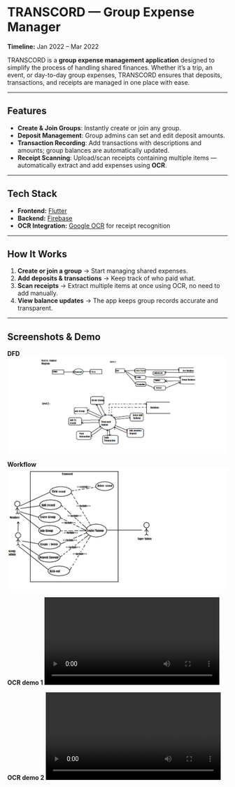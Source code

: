 # TRANSCORD — Group Expense Manager  

**Timeline:** Jan 2022 – Mar 2022 

TRANSCORD is a **group expense management application** designed to simplify the process of handling shared finances. Whether it’s a trip, an event, or day-to-day group expenses, TRANSCORD ensures that deposits, transactions, and receipts are managed in one place with ease. 

---

## Features  

- **Create & Join Groups**: Instantly create or join any group. 
- **Deposit Management**: Group admins can set and edit deposit amounts. 
- **Transaction Recording**: Add transactions with descriptions and amounts; group balances are automatically updated. 
- **Receipt Scanning**: Upload/scan receipts containing multiple items — automatically extract and add expenses using **OCR**. 

---

## Tech Stack  

- **Frontend:** [Flutter](https://flutter.dev/) 
- **Backend:** [Firebase](https://firebase.google.com/) 
- **OCR Integration:** [Google OCR](https://cloud.google.com/vision) for receipt recognition 

---

## How It Works  

1. **Create or join a group** → Start managing shared expenses. 
2. **Add deposits & transactions** → Keep track of who paid what. 
3. **Scan receipts** → Extract multiple items at once using OCR, no need to add manually. 
4. **View balance updates** → The app keeps group records accurate and transparent. 

---

##  Screenshots & Demo


**DFD**
![DFD](assets/dfd.png)

**Workflow**
![Usecase](assets/usecase.png)

**OCR demo 1** 
<video src="assets/ocr-1.mp4" controls width="400"></video> 

**OCR demo 2** 
<video src="assets/ocr-2.mp4" controls width="400"></video>



